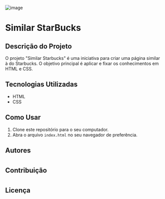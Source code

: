 ![image](https://github.com/Maxdev1017x/Site-similar-StarBucks/assets/117764643/155eaabb-8e71-4f48-b305-e36ae70638dc)

# Similar StarBucks

## Descrição do Projeto

O projeto "Similar Starbucks" é uma iniciativa para criar uma página similar à do Starbucks. O objetivo principal é aplicar e fixar os conhecimentos em HTML e CSS.

## Tecnologias Utilizadas

- HTML
- CSS

## Como Usar

1. Clone este repositório para o seu computador.
2. Abra o arquivo `index.html` no seu navegador de preferência.

## Autores

#

## Contribuição

#

## Licença

#

